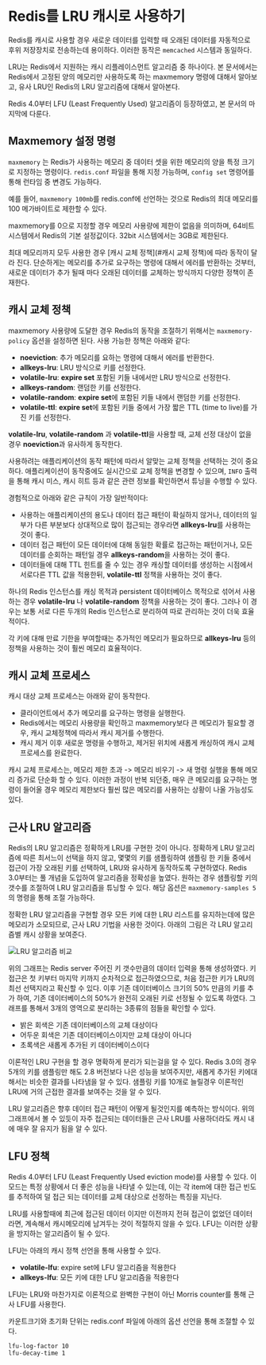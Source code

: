 # Redis를 LRU 캐시로 사용하기

Redis를 캐시로 사용할 경우 새로운 데이터를 입력할 때 오래된 데이터를 자동적으로 후위 저장장치로 전송하는데 용이하다. 이러한 동작은 `memcached` 시스템과 동일하다. 

LRU는 Redis에서 지원하는 캐시 리플레이스먼트  알고리즘 중 하나이다. 본 문서에서는 Redis에서 고정된 양의 메모리만 사용하도록 하는 maxmemory 명령에 대해서 알아보고, 유사 LRU인 Redis의 LRU 알고리즘에 대해서 알아본다. 

Redis 4.0부터 LFU (Least Frequently Used) 알고리즘이 등장하였고, 본 문서의 마지막에 다룬다. 

## Maxmemory 설정 명령

`maxmemory` 는 Redis가 사용하는 메모리 중 데이터 셋을 위한 메모리의 양을 특정 크기로 지정하는 명령이다. `redis.conf` 파일을 통해 지정 가능하며, `config set` 명령어를 통해 런타임 중 변경도 가능하다. 

예를 들어, `maxmemory 100mb`를 redis.conf에 선언하는 것으로 Redis의 최대 메모리를 100 메가바이트로 제한할 수 있다.

maxmemory를 0으로 지정할 경우 메모리 사용량에 제한이 없음을 의미하며, 64비트 시스템에서 Redis의 기본 설정값이다. 32bit 시스템에서는 3GB로 제한된다. 

최대 메모리까지 모두 사용한 경우 [캐시 교체 정책](#캐시 교체 정책)에 따라 동작이 달라 진다. 단순하게는 메모리를 추가로 요구하는 명령에 대해서 에러를 반환하는 것부터, 새로운 데이터가 추가 될때 마다 오래된 데이터를 교체하는 방식까지 다양한 정책이 존재한다. 

## 캐시 교체 정책

maxmemory 사용량에 도달한 경우 Redis의 동작을 조절하기 위해서는 `maxmemory-policy` 옵션을 설정하면 된다. 사용 가능한 정책은 아래와 같다:

- **noeviction**: 추가 메모리를 요하는 명령에 대해서 에러를 반환한다.
- **allkeys-lru**: LRU 방식으로 키를 선정한다.
- **volatile-lru**: **expire set** 포함된 키들 내에서만 LRU 방식으로 선정한다.
- **allkeys-random**: 랜덤한 키를 선정한다.
- **volatile-random**: **expire set**에 포함된 키들 내에서 랜덤한 키를 선정한다.
- **volatile-ttl**: **expire set**에 포함된 키들 중에서 가장 짧은 TTL (time to live)를 가진 키를 선정한다.

**volatile-lru**, **volatile-random** 과 **volatile-ttl**을 사용할 때, 교체 선정 대상이 없을 경우 **noeviction**과 유사하게 동작한다. 

사용하려는 애플리케이션의 동작 패턴에 따라서 알맞는 교체 정책을 선택하는 것이 중요하다. 애플리케이션이 동작중에도 실시간으로 교체 정책을 변경할 수 있으며, `INFO` 출력을 통해 캐시 미스, 캐시 히트 등과 같은 관련 정보를 확인하면서 튜닝을 수행할 수 있다. 

경험적으로 아래와 같은 규칙이 가장 일반적이다:

- 사용하는 애플리케이션의 용도나 데이터 접근 패턴이 확실하지 않거나, 데이터의 일부가 다른 부분보다 상대적으로 많이 접근되는 경우라면 **allkeys-lru**를 사용하는 것이 좋다.
- 데이터 접근 패턴이 모든 데이터에 대해 동일한 확률로 접근하는 패턴이거나, 모든 데이터를 순회하는 패턴일 경우 **allkeys-random**을 사용하는 것이 좋다.
- 데이터들에 대해 TTL 힌트를 줄 수 있는 경우 캐싱할 데이터를 생성하는 시점에서 서로다른 TTL 값을 적용한뒤, **volatile-ttl** 정책을 사용하는 것이 좋다. 

하나의 Redis 인스턴스를 캐싱 목적과 persistent 데이터베이스 목적으로 섞어서 사용하는 경우 **volatile-lru** 나 **volatile-random** 정책을 사용하는 것이 좋다. 그러나 이 경우는 보통 서로 다른 두개의 Redis 인스턴스로 분리하여 따로 관리하는 것이 더욱 효율적이다.

각 키에 대해 만료 기한을 부여할때는 추가적인 메모리가 필요하므로 **allkeys-lru** 등의 정책을 사용하는 것이 훨씬 메모리 효율적이다. 

## 캐시 교체 프로세스

캐시 대상 교체 프로세스는 아래와 같이 동작한다. 

- 클라이언트에서 추가 메모리를 요구하는 명령을 실행한다.
- Redis에서는 메모리 사용량을 확인하고 maxmemory보다 큰 메모리가 필요할 경우, 캐시 교체정책에 따라서 캐시 제거를 수행한다. 
- 캐시 제거 이후 새로운 명령을 수행하고, 제거된 위치에 새롭게 캐싱하여 캐시 교체 프로세스를 완료한다. 

캐시 교체 프로세스는, 메모리 제한 초과 -> 메모리 비우기 -> 새 명령 실행을 통해 메모리 증가로 단순화 할 수 있다. 이러한 과정이 반복 되던중, 매우 큰 메모리를 요구하는 명령이 들어올 경우 메모리 제한보다 훨씬 많은 메모리를 사용하는 상황이 나올 가능성도 있다.

## 근사 LRU 알고리즘

Redis의 LRU 알고리즘은 정확하게 LRU를 구현한 것이 아니다. 정확하게 LRU 알고리즘에 따른 최서느이 선택을 하지 않고, 몇몇의 키를 샘플링하여 샘플링 한 키들 중에서 접근이 가장 오래된 키를 선택하여, LRU와 유사하게 동작하도록 구현하였다. Redis 3.0부터는 풀 개념을 도입하여 알고리즘을 정확성을 높였다. 원하는 경우 샘플링할 키의 갯수를 조절하여 LRU 알고리즘을 튜닝할 수 있다. 해당 옵션은 `maxmemory-samples 5`의 명령을 통해 조절 가능하다. 

정확한 LRU 알고리즘을 구현할 경우 모든 키에 대한 LRU 리스트를 유지하는데에 많은 메모리가 소모되므로, 근사 LRU 기법을 사용한 것이다. 아래의 그림은 각 LRU 알고리즘별 캐시 상황을 보여준다. 

![LRU 알고리즘 비교](http://redis.io/images/redisdoc/lru_comparison.png)

위의 그래프는 Redis server 주어진 키 갯수만큼의 데이터 입력을 통해 생성하였다. 키 접근은 첫 키부터 마지막 키까지 순차적으로 접근하였으므로, 처음 접근한 키가 LRU의 최선 선택지라고 확신할 수 있다. 이후 기존 데이터베이스 크기의 50% 만큼의 키를 추가 하여, 기존 데이터베이스의 50%가 완전히 오래된 키로 선정될 수 있도록 하였다. 그래프를 통해서 3개의 영역으로 분리하는 3종류의 점들을 확인할 수 있다.

- 밝은 회색은 기존 데이터베이스의 교체 대상이다
- 어두운 회색은 기존 데이터베이스이지만 교체 대상이 아니다
- 초록색은 새롭게 추가된 키 데이터베이스이다

이론적인 LRU 구현을 할 경우 명확하게 분리가 되는걸을 알 수 있다. Redis 3.0의 경우 5개의 키를 샘플링만 해도 2.8 버전보다 나은 성능을 보여주지만, 새롭게 추가된 키에대해서는 비슷한 결과를 나타냄을 알 수 있다. 샘플링 키를 10개로 늘릴경우 이론적인 LRU에 거의 근접한 결과를 보여주는 것을 알 수 있다. 

LRU 알고리즘은 향후 데이터 접근 패턴이 어떻게 될것인지를 예측하는 방식이다. 위의 그래프에서 볼 수 있듯이 자주 접근되는 데이터들은 근사 LRU를 사용하더라도 캐시 내에 매우 잘 유지가 됨을 알 수 있다. 

## LFU 정책

Redis 4.0부터 LFU (Least Frequently Used eviction mode)를 사용할 수 있다. 이 모드는 특정 상황에서 더 좋은 성능을 나타낼 수 있는데, 이는 각 item에 대한 접근 빈도를 추적하여 덜 접근 되는 데이터를 교체 대상으로 선정하는 특징을 지닌다. 

LRU를 사용할때에 최근에 접근된 데이터 이지만 이전까지 전혀 접근이 없었던 데이터라면, 계속해서 캐시메모리에 남겨두는 것이 적절하지 않을 수 있다. LFU는 이러한 상황을 방지하는 알고리즘이 될 수 있다. 

LFU는 아래의 캐시 정책 선언을 통해 사용할 수 있다.

- **volatile-lfu**: expire set에 LFU 알고리즘을 적용한다
- **allkeys-lfu**: 모든 키에 대한 LFU 알고리즘을 적용한다

LFU는 LRU와 마찬가지로 이론적으로 완벽한 구현이 아닌 Morris counter를 통해 근사 LFU를 사용한다. 

카운트크기와 초기화 단위는 redis.conf 파일에 아래의 옵션 선언을 통해 조절할 수 있다.

```
lfu-log-factor 10
lfu-decay-time 1
```


